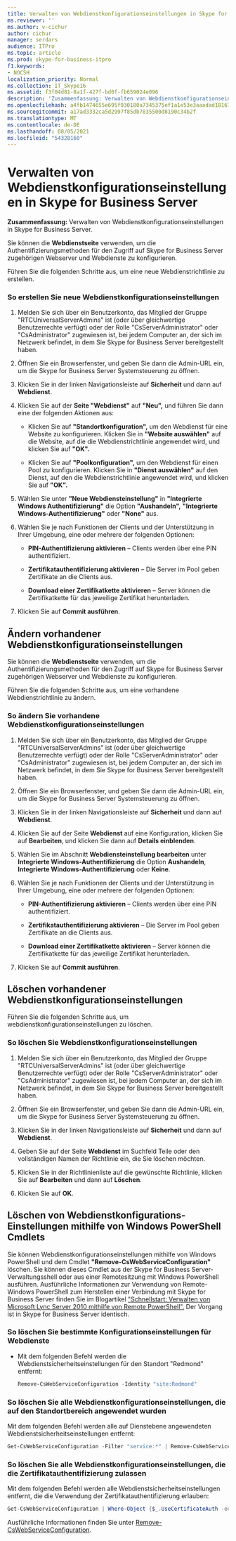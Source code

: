 ```yaml
---
title: Verwalten von Webdienstkonfigurationseinstellungen in Skype for Business Server
ms.reviewer: ''
ms.author: v-cichur
author: cichur
manager: serdars
audience: ITPro
ms.topic: article
ms.prod: skype-for-business-itpro
f1.keywords:
- NOCSH
localization_priority: Normal
ms.collection: IT_Skype16
ms.assetid: f3f04d81-8a1f-427f-bd0f-fb659024e096
description: 'Zusammenfassung: Verwalten von Webdienstkonfigurationseinstellungen in Skype for Business Server.'
ms.openlocfilehash: a4fb1474655e695f030180a7345375ef1a1e53e3aaadad18167ed7d41d3a9864
ms.sourcegitcommit: a17ad3332ca5d2997f85db7835500d8190c34b2f
ms.translationtype: MT
ms.contentlocale: de-DE
ms.lasthandoff: 08/05/2021
ms.locfileid: "54328160"
---
```

# <a name="manage-web-service-configuration-settings-in-skype-for-business-server"></a>Verwalten von Webdienstkonfigurationseinstellungen in Skype for Business Server
 
**Zusammenfassung:** Verwalten von Webdienstkonfigurationseinstellungen in Skype for Business Server.
  
Sie können die **Webdienstseite** verwenden, um die Authentifizierungsmethoden für den Zugriff auf Skype for Business Server zugehörigen Webserver und Webdienste zu konfigurieren.
  
Führen Sie die folgenden Schritte aus, um eine neue Webdienstrichtlinie zu erstellen.
  
### <a name="to-create-new-web-service-configuration-settings"></a>So erstellen Sie neue Webdienstkonfigurationseinstellungen

1.  Melden Sie sich über ein Benutzerkonto, das Mitglied der Gruppe "RTCUniversalServerAdmins" ist (oder über gleichwertige Benutzerrechte verfügt) oder der Rolle "CsServerAdministrator" oder "CsAdministrator" zugewiesen ist, bei jedem Computer an, der sich im Netzwerk befindet, in dem Sie Skype for Business Server bereitgestellt haben.
    
2. Öffnen Sie ein Browserfenster, und geben Sie dann die Admin-URL ein, um die Skype for Business Server Systemsteuerung zu öffnen.  
    
3. Klicken Sie in der linken Navigationsleiste auf **Sicherheit** und dann auf **Webdienst**.
    
4. Klicken Sie auf der **Seite "Webdienst"** auf **"Neu",** und führen Sie dann eine der folgenden Aktionen aus:
    
   - Klicken Sie auf **"Standortkonfiguration",** um den Webdienst für eine Website zu konfigurieren. Klicken Sie in **"Website auswählen"** auf die Website, auf die die Webdienstrichtlinie angewendet wird, und klicken Sie auf **"OK".**
    
   - Klicken Sie auf **"Poolkonfiguration",** um den Webdienst für einen Pool zu konfigurieren. Klicken Sie in **"Dienst auswählen"** auf den Dienst, auf den die Webdienstrichtlinie angewendet wird, und klicken Sie auf **"OK".** 
    
5. Wählen Sie unter **"Neue Webdiensteinstellung"** in **"Integrierte Windows Authentifizierung"** die Option **"Aushandeln",** **"Integrierte Windows-Authentifizierung"** oder **"None"** aus.
    
6. Wählen Sie je nach Funktionen der Clients und der Unterstützung in Ihrer Umgebung, eine oder mehrere der folgenden Optionen:
    
   - **PIN-Authentifizierung aktivieren** – Clients werden über eine PIN authentifiziert.
    
   - **Zertifikatauthentifizierung aktivieren** – Die Server im Pool geben Zertifikate an die Clients aus.
    
   - **Download einer Zertifikatkette aktivieren** – Server können die Zertifikatkette für das jeweilige Zertifikat herunterladen.
    
7. Klicken Sie auf **Commit ausführen**.
    
## <a name="modify-existing-web-service-configuration-settings"></a>Ändern vorhandener Webdienstkonfigurationseinstellungen

Sie können die **Webdienstseite** verwenden, um die Authentifizierungsmethoden für den Zugriff auf Skype for Business Server zugehörigen Webserver und Webdienste zu konfigurieren.
  
Führen Sie die folgenden Schritte aus, um eine vorhandene Webdienstrichtlinie zu ändern.
  
### <a name="to-modify-existing-web-service-configuration-settings"></a>So ändern Sie vorhandene Webdienstkonfigurationseinstellungen

1.  Melden Sie sich über ein Benutzerkonto, das Mitglied der Gruppe "RTCUniversalServerAdmins" ist (oder über gleichwertige Benutzerrechte verfügt) oder der Rolle "CsServerAdministrator" oder "CsAdministrator" zugewiesen ist, bei jedem Computer an, der sich im Netzwerk befindet, in dem Sie Skype for Business Server bereitgestellt haben.
    
2. Öffnen Sie ein Browserfenster, und geben Sie dann die Admin-URL ein, um die Skype for Business Server Systemsteuerung zu öffnen.  
    
3. Klicken Sie in der linken Navigationsleiste auf **Sicherheit** und dann auf **Webdienst**.
    
4. Klicken Sie auf der Seite **Webdienst** auf eine Konfiguration, klicken Sie auf **Bearbeiten**, und klicken Sie dann auf **Details einblenden**.
    
5. Wählen Sie im Abschnitt **Webdiensteinstellung bearbeiten** unter **Integrierte Windows-Authentifizierung** die Option **Aushandeln**, **Integrierte Windows-Authentifizierung** oder **Keine**.
    
6. Wählen Sie je nach Funktionen der Clients und der Unterstützung in Ihrer Umgebung, eine oder mehrere der folgenden Optionen:
    
   - **PIN-Authentifizierung aktivieren** – Clients werden über eine PIN authentifiziert.
    
   - **Zertifikatauthentifizierung aktivieren** – Die Server im Pool geben Zertifikate an die Clients aus.
    
   - **Download einer Zertifikatkette aktivieren** – Server können die Zertifikatkette für das jeweilige Zertifikat herunterladen.
    
7. Klicken Sie auf **Commit ausführen**.
    
## <a name="delete-existing-web-service-configuration-settings"></a>Löschen vorhandener Webdienstkonfigurationseinstellungen

Führen Sie die folgenden Schritte aus, um webdienstkonfigurationseinstellungen zu löschen.
  
### <a name="to-delete-web-service-configuration-settings"></a>So löschen Sie Webdienstkonfigurationseinstellungen

1.  Melden Sie sich über ein Benutzerkonto, das Mitglied der Gruppe "RTCUniversalServerAdmins" ist (oder über gleichwertige Benutzerrechte verfügt) oder der Rolle "CsServerAdministrator" oder "CsAdministrator" zugewiesen ist, bei jedem Computer an, der sich im Netzwerk befindet, in dem Sie Skype for Business Server bereitgestellt haben.
    
2. Öffnen Sie ein Browserfenster, und geben Sie dann die Admin-URL ein, um die Skype for Business Server Systemsteuerung zu öffnen.  
    
3. Klicken Sie in der linken Navigationsleiste auf **Sicherheit** und dann auf **Webdienst**.
    
4. Geben Sie auf der Seite **Webdienst** im Suchfeld Teile oder den vollständigen Namen der Richtlinie ein, die Sie löschen möchten.
    
5. Klicken Sie in der Richtlinienliste auf die gewünschte Richtlinie, klicken Sie auf **Bearbeiten** und dann auf **Löschen**.
    
6. Klicken Sie auf **OK**.
    
## <a name="deleting-web-service-configuration-settings-by-using-windows-powershell-cmdlets"></a>Löschen von Webdienstkonfigurations-Einstellungen mithilfe von Windows PowerShell Cmdlets

Sie können Webdienstkonfigurationseinstellungen mithilfe von Windows PowerShell und dem Cmdlet **"Remove-CsWebServiceConfiguration"** löschen. Sie können dieses Cmdlet aus der Skype for Business Server-Verwaltungsshell oder aus einer Remotesitzung mit Windows PowerShell ausführen. Ausführliche Informationen zur Verwendung von Remote-Windows PowerShell zum Herstellen einer Verbindung mit Skype for Business Server finden Sie im Blogartikel ["Schnellstart: Verwalten von Microsoft Lync Server 2010 mithilfe von Remote PowerShell".](https://go.microsoft.com/fwlink/p/?linkId=255876) Der Vorgang ist in Skype for Business Server identisch.
  
### <a name="to-delete-a-specific-collection-of-web-service-configuration-settings"></a>So löschen Sie bestimmte Konfigurationseinstellungen für Webdienste

- Mit dem folgenden Befehl werden die Webdienstsicherheitseinstellungen für den Standort "Redmond" entfernt:
    
  ```PowerShell
  Remove-CsWebServiceConfiguration -Identity "site:Redmond"
  ```

### <a name="to-delete-all-of-the-web-service-configuration-settings-applied-to-the-site-scope"></a>So löschen Sie alle Webdienstkonfigurationseinstellungen, die auf den Standortbereich angewendet wurden

Mit dem folgenden Befehl werden alle auf Dienstebene angewendeten Webdienstsicherheitseinstellungen entfernt:
    
  ```PowerShell
  Get-CsWebServiceConfiguration -Filter "service:*" | Remove-CsWebServiceConfiguration
  ```

### <a name="to-delete-all-of-the-web-service-configuration-settings-that-allow-certificate-authentication"></a>So löschen Sie alle Webdienstkonfigurationseinstellungen, die die Zertifikatauthentifizierung zulassen

Mit dem folgenden Befehl werden alle Webdienstsicherheitseinstellungen entfernt, die die Verwendung der Zertifikatauthentifizierung erlauben:
    
  ```PowerShell
  Get-CsWebServiceConfiguration | Where-Object {$_.UseCertificateAuth -eq $True} | Remove-CsWebServiceConfiguration
  ```

Ausführliche Informationen finden Sie unter [Remove-CsWebServiceConfiguration](/powershell/module/skype/remove-cswebserviceconfiguration?view=skype-ps).
